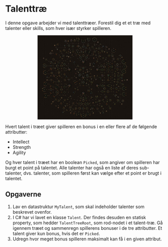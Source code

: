 # Talenttræ
I denne opgave arbejder vi med talenttræer. Forestil dig et et træ med talenter eller skills, som hver især styrker spilleren.

<img src="images/skilltree.jpg" style="width: 300px; margin: auto; display: block;"  />

Hvert talent i træet giver spilleren en bonus i en eller flere af de følgende attributter:
- Intellect
- Strength
- Agility

Og hver talent i træet har en boolean `Picked`, som angiver om spilleren har burgt et point på talentet. Alle talenter har også en liste af deres sub-talenter, dvs. talenter, som spilleren først kan vælge efter et point er brugt i talentet.

## Opgaverne

1) Lav en datastruktur `MyTalent`, som skal indeholder talenter som beskrevet ovenfor.
1) I C# har vi lavet en klasse `Talent`. Der findes desuden en statisk property, som hedder `TalentTreeRoot`, som rod-nodet i et talent-træ. Gå igennem træet og sammenregn spillerens bonuser i de tre attributter. Et talent giver kun bonus, hvis det er `Picked`.
2) Udregn hvor meget bonus spilleren maksimalt kan få i en given attribut.